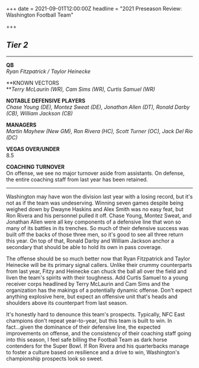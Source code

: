 +++
date = 2021-09-01T12:00:00Z
headline = "2021 Preseason Review: Washington Football Team"

+++
## _Tier 2_

***

**QB**  
_Ryan Fitzpatrick / Taylor Heinecke_

**KNOWN VECTORS  
**_Terry McLaurin (WR), Cam Sims (WR), Curtis Samuel (WR)_

**NOTABLE DEFENSIVE PLAYERS**  
_Chase Young (DE), Montez Sweat (DE), Jonathan Allen (DT), Ronald Darby (CB), William Jackson (CB)_

**MANAGERS**  
_Martin Mayhew (New GM), Ron Rivera (HC), Scott Turner (OC), Jack Del Rio (DC)_

**VEGAS OVER/UNDER**  
8\.5

**COACHING TURNOVER**  
On offense, we see no major turnover aside from assistants. On defense, the entire coaching staff from last year has been retained.

***

Washington may have won the division last year with a losing record, but it's not as if the team was undeserving. Winning seven games despite being weighed down by Dwayne Haskins and Alex Smith was no easy feat, but Ron Rivera and his personnel pulled it off. Chase Young, Montez Sweat, and Jonathan Allen were all key components of a defensive line that won so many of its battles in its trenches. So much of their defensive success was built off the backs of those three men, so it's good to see all three return this year. On top of that, Ronald Darby and William Jackson anchor a secondary that should be able to hold its own in pass coverage.

The offense should be so much better now that Ryan Fitzpatrick and Taylor Heinecke will be its primary signal callers. Unlike their crummy counterparts from last year, Fitzy and Heinecke can chuck the ball all over the field and liven the team's spirits with their toughness. Add Curtis Samuel to a young receiver corps headlined by Terry McLaurin and Cam Sims and the organization has the makings of a potentially dynamic offense. Don't expect anything explosive here, but expect an offensive unit that's heads and shoulders above its counterpart from last season.

It's honestly hard to denounce this team's prospects. Typically, NFC East champions don't repeat year-to-year, but this team is built to win. In fact...given the dominance of their defensive line, the expected improvements on offense, and the consistency of their coaching staff going into this season, I feel safe billing the Football Team as dark horse contenders for the Super Bowl. If Ron Rivera and his quarterbacks manage to foster a culture based on resilience and a drive to win, Washington's championship prospects look so sweet.